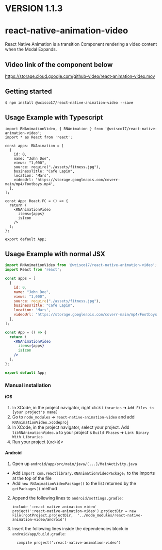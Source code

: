 # VERSION 1.1.3

# react-native-animation-video
<p>
  React Native Animation is a transition Component rendering a video content when the Modal Expands.
</p>

## Video link of the component below 
https://storage.cloud.google.com/github-video/react-animation-video.mov

## Getting started

`$ npm install @wcisco17/react-native-animation-video --save`

## Usage Example with Typescript
```tsx
import RNAnimationVideo, { RNAnimation } from '@wcisco17/react-native-animation-video';
import * as React from 'react';

const apps: RNAnimation = [
  {
    id: 0,
    name: "John Doe",
    views: "1,000",
    source: require("./assets/fitness.jpg"),
    businessTitle: "Cafe Lapin",
    location: 'Mars',
    videoUrl: 'https://storage.googleapis.com/coverr-main/mp4/Footboys.mp4',
  },
];

const App: React.FC = () => {
  return (
    <RNAnimationVideo
      items={apps}
      isIcon
    />
  );
};

export default App;
```

## Usage Example with normal JSX
```jsx
import RNAnimationVideo from '@wcisco17/react-native-animation-video';
import React from 'react';

const apps = [
  {
    id: 0,
    name: "John Doe",
    views: "1,000",
    source: require("./assets/fitness.jpg"),
    businessTitle: "Cafe Lapin",
    location: 'Mars',
    videoUrl: 'https://storage.googleapis.com/coverr-main/mp4/Footboys.mp4',
  },
];

const App = () => {
  return (
    <RNAnimationVideo
      items={apps}
      isIcon
    />
  );
};

export default App;
```

### Manual installation

#### iOS

1. In XCode, in the project navigator, right click `Libraries` ➜ `Add Files to [your project's name]`
2. Go to `node_modules` ➜ `react-native-animation-video` and add `RNAnimationVideo.xcodeproj`
3. In XCode, in the project navigator, select your project. Add `libRNAnimationVideo.a` to your project's `Build Phases` ➜ `Link Binary With Libraries`
4. Run your project (`Cmd+R`)<

#### Android

1. Open up `android/app/src/main/java/[...]/MainActivity.java`
  - Add `import com.reactlibrary.RNAnimationVideoPackage;` to the imports at the top of the file
  - Add `new RNAnimationVideoPackage()` to the list returned by the `getPackages()` method
2. Append the following lines to `android/settings.gradle`:
  	```
  	include ':react-native-animation-video'
  	project(':react-native-animation-video').projectDir = new File(rootProject.projectDir, 	'../node_modules/react-native-animation-video/android')
  	```
3. Insert the following lines inside the dependencies block in `android/app/build.gradle`:
  	```
      compile project(':react-native-animation-video')
  	```
